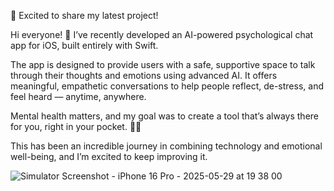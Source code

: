 🚀 Excited to share my latest project!

Hi everyone! 👋
I’ve recently developed an AI-powered psychological chat app for iOS, built entirely with Swift.

The app is designed to provide users with a safe, supportive space to talk through their thoughts and emotions using advanced AI. It offers meaningful, empathetic conversations to help people reflect, de-stress, and feel heard — anytime, anywhere.

Mental health matters, and my goal was to create a tool that’s always there for you, right in your pocket. 🧠📱

This has been an incredible journey in combining technology and emotional well-being, and I’m excited to keep improving it.


![Simulator Screenshot - iPhone 16 Pro - 2025-05-29 at 19 38 00](https://github.com/user-attachments/assets/ab5531f2-6a1d-4393-8730-af5398c8dc6f)
